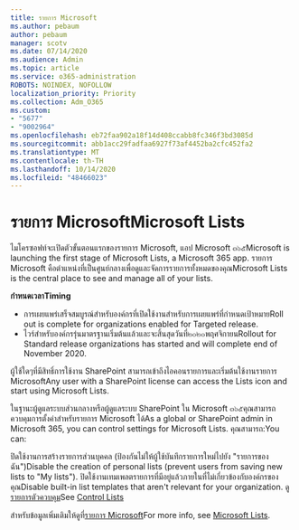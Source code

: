 ```yaml
---
title: รายการ Microsoft
ms.author: pebaum
author: pebaum
manager: scotv
ms.date: 07/14/2020
ms.audience: Admin
ms.topic: article
ms.service: o365-administration
ROBOTS: NOINDEX, NOFOLLOW
localization_priority: Priority
ms.collection: Adm_O365
ms.custom:
- "5677"
- "9002964"
ms.openlocfilehash: eb72faa902a18f14d408ccabb8fc346f3bd3085d
ms.sourcegitcommit: abb1acc29fadfaa6927f73af4452ba2cfc452fa2
ms.translationtype: MT
ms.contentlocale: th-TH
ms.lasthandoff: 10/14/2020
ms.locfileid: "48466023"
---
```

# <a name="microsoft-lists"></a><span data-ttu-id="bc903-102">รายการ Microsoft</span><span class="sxs-lookup"><span data-stu-id="bc903-102">Microsoft Lists</span></span>

<span data-ttu-id="bc903-103">ไมโครซอฟท์จะเปิดตัวขั้นตอนแรกของรายการ Microsoft, แอป Microsoft ๓๖๕</span><span class="sxs-lookup"><span data-stu-id="bc903-103">Microsoft is launching the first stage of Microsoft Lists, a Microsoft 365 app.</span></span> <span data-ttu-id="bc903-104">รายการ Microsoft คือตำแหน่งที่เป็นศูนย์กลางเพื่อดูและจัดการรายการทั้งหมดของคุณ</span><span class="sxs-lookup"><span data-stu-id="bc903-104">Microsoft Lists is the central place to see and manage all of your lists.</span></span>  
  
<span data-ttu-id="bc903-105">**กำหนดเวลา**</span><span class="sxs-lookup"><span data-stu-id="bc903-105">**Timing**</span></span>  

- <span data-ttu-id="bc903-106">การเผยแพร่เสร็จสมบูรณ์สำหรับองค์กรที่เปิดใช้งานสำหรับการเผยแพร่ที่กำหนดเป้าหมาย</span><span class="sxs-lookup"><span data-stu-id="bc903-106">Roll out is complete for organizations enabled for Targeted release.</span></span>
- <span data-ttu-id="bc903-107">ไวร์สำหรับองค์กรรุ่นมาตรฐานเริ่มต้นแล้วและจะสิ้นสุดวันที่๒๐๒๐พฤศจิกายน</span><span class="sxs-lookup"><span data-stu-id="bc903-107">Rollout for Standard release organizations has started and will complete end of November 2020.</span></span>

<span data-ttu-id="bc903-108">ผู้ใช้ใดๆที่มีสิทธิ์การใช้งาน SharePoint สามารถเข้าถึงไอคอนรายการและเริ่มต้นใช้งานรายการ Microsoft</span><span class="sxs-lookup"><span data-stu-id="bc903-108">Any user with a SharePoint license can access the Lists icon and start using Microsoft Lists.</span></span>

<span data-ttu-id="bc903-109">ในฐานะผู้ดูแลระบบส่วนกลางหรือผู้ดูแลระบบ SharePoint ใน Microsoft ๓๖๕คุณสามารถควบคุมการตั้งค่าสำหรับรายการ Microsoft ได้</span><span class="sxs-lookup"><span data-stu-id="bc903-109">As a global or SharePoint admin in Microsoft 365, you can control settings for Microsoft Lists.</span></span> <span data-ttu-id="bc903-110">คุณสามารถ:</span><span class="sxs-lookup"><span data-stu-id="bc903-110">You can:</span></span>

<span data-ttu-id="bc903-111">ปิดใช้งานการสร้างรายการส่วนบุคคล (ป้องกันไม่ให้ผู้ใช้บันทึกรายการใหม่ไปยัง "รายการของฉัน")</span><span class="sxs-lookup"><span data-stu-id="bc903-111">Disable the creation of personal lists (prevent users from saving new lists to "My lists").</span></span>
<span data-ttu-id="bc903-112">ปิดใช้งานเทมเพลตรายการที่มีอยู่แล้วภายในที่ไม่เกี่ยวข้องกับองค์กรของคุณ</span><span class="sxs-lookup"><span data-stu-id="bc903-112">Disable built-in list templates that aren't relevant for your organization.</span></span>
<span data-ttu-id="bc903-113">ดู [รายการตัวควบคุม](https://docs.microsoft.com/sharepoint/control-lists)</span><span class="sxs-lookup"><span data-stu-id="bc903-113">See [Control Lists](https://docs.microsoft.com/sharepoint/control-lists)</span></span>

<span data-ttu-id="bc903-114">สำหรับข้อมูลเพิ่มเติมให้ดูที่[รายการ Microsoft](https://aka.ms/microsoftlists)</span><span class="sxs-lookup"><span data-stu-id="bc903-114">For more info, see [Microsoft Lists](https://aka.ms/microsoftlists).</span></span>
